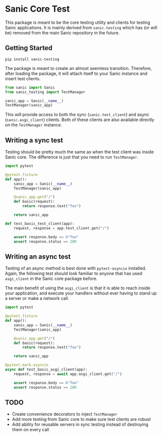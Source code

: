 # Sanic Core Test

This package is meant to be the core testing utility and clients for testing Sanic applications. It is mainly derived from `sanic.testing` which has (or will be) removed from the main Sanic repository in the future.

## Getting Started

    pip install sanic-testing

The package is meant to create an almost seemless transition. Therefore, after loading the package, it will attach itself to your Sanic instance and insert test clients.

```python
from sanic import Sanic
from sanic_testing import TestManager

sanic_app = Sanic(__name__)
TestManager(sanic_app)
```

This will provide access to both the sync (`sanic.test_client`) and async (`sanic.asgi_client`) clients. Both of these clients are also available directly on the `TestManager` instance.

## Writing a sync test

Testing should be pretty much the same as when the test client was inside Sanic core. The difference is just that you need to run `TestManager`.

```python
import pytest

@pytest.fixture
def app():
    sanic_app = Sanic(__name__)
    TestManager(sanic_app)

    @sanic_app.get("/")
    def basic(request):
        return response.text("foo")

    return sanic_app

def test_basic_test_client(app):
    request, response = app.test_client.get("/")

    assert response.body == b"foo"
    assert response.status == 200
```

## Writing an async test

Testing of an async method is best done with `pytest-asyncio` installed. Again, the following test should look familiar to anyone that has used `asgi_client` in the Sanic core package before.

The main benefit of using the `asgi_client` is that it is able to reach inside your application, and execute your handlers without ever having to stand up a server or make a network call.

```python
import pytest

@pytest.fixture
def app():
    sanic_app = Sanic(__name__)
    TestManager(sanic_app)

    @sanic_app.get("/")
    def basic(request):
        return response.text("foo")

    return sanic_app

@pytest.mark.asyncio
async def test_basic_asgi_client(app):
    request, response = await app.asgi_client.get("/")

    assert response.body == b"foo"
    assert response.status == 200
```

## TODO

- Create convenience decorators to inject `TestManager`
- Add more testing from Sanic core to make sure test clients are robust
- Add ability for reusable servers in sync testing instead of destroying them on every call

